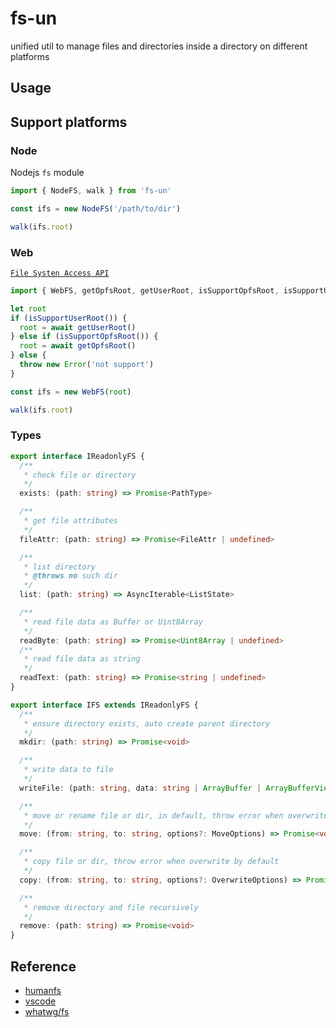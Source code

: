 # fs-un

unified util to manage files and directories inside a directory on different platforms

## Usage

## Support platforms

### Node

Nodejs `fs` module

```ts
import { NodeFS, walk } from 'fs-un'

const ifs = new NodeFS('/path/to/dir')

walk(ifs.root)
```

### Web

[`File Systen Access API`](https://developer.mozilla.org/en-US/docs/Web/API/File_System_API)

```ts
import { WebFS, getOpfsRoot, getUserRoot, isSupportOpfsRoot, isSupportUserRoot, walk } from 'fs-un/web'

let root
if (isSupportUserRoot()) {
  root = await getUserRoot()
} else if (isSupportOpfsRoot()) {
  root = await getOpfsRoot()
} else {
  throw new Error('not support')
}

const ifs = new WebFS(root)

walk(ifs.root)
```

### Types

```ts
export interface IReadonlyFS {
  /**
   * check file or directory
   */
  exists: (path: string) => Promise<PathType>

  /**
   * get file attributes
   */
  fileAttr: (path: string) => Promise<FileAttr | undefined>

  /**
   * list directory
   * @throws no such dir
   */
  list: (path: string) => AsyncIterable<ListState>

  /**
   * read file data as Buffer or Uint8Array
   */
  readByte: (path: string) => Promise<Uint8Array | undefined>
  /**
   * read file data as string
   */
  readText: (path: string) => Promise<string | undefined>
}

export interface IFS extends IReadonlyFS {
  /**
   * ensure directory exists, auto create parent directory
   */
  mkdir: (path: string) => Promise<void>

  /**
   * write data to file
   */
  writeFile: (path: string, data: string | ArrayBuffer | ArrayBufferView, options?: OverwriteOptions) => Promise<void>

  /**
   * move or rename file or dir, in default, throw error when overwrite by default
   */
  move: (from: string, to: string, options?: MoveOptions) => Promise<void>

  /**
   * copy file or dir, throw error when overwrite by default
   */
  copy: (from: string, to: string, options?: OverwriteOptions) => Promise<void>

  /**
   * remove directory and file recursively
   */
  remove: (path: string) => Promise<void>
}
```

## Reference

- [humanfs](https://github.com/humanwhocodes/humanfs/blob/main/packages/web/src/web-hfs.js)
- [vscode](https://github.com/microsoft/vscode/blob/main/src/vs/platform/files/browser/htmlFileSystemProvider.ts)
- [whatwg/fs](https://github.com/whatwg/fs/blob/main/proposals/MovingNonOpfsFiles.md)
